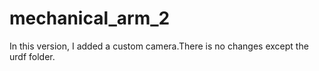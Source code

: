# mechanical_arm_2
In this version, I added a custom camera.There is no changes except the urdf folder.
